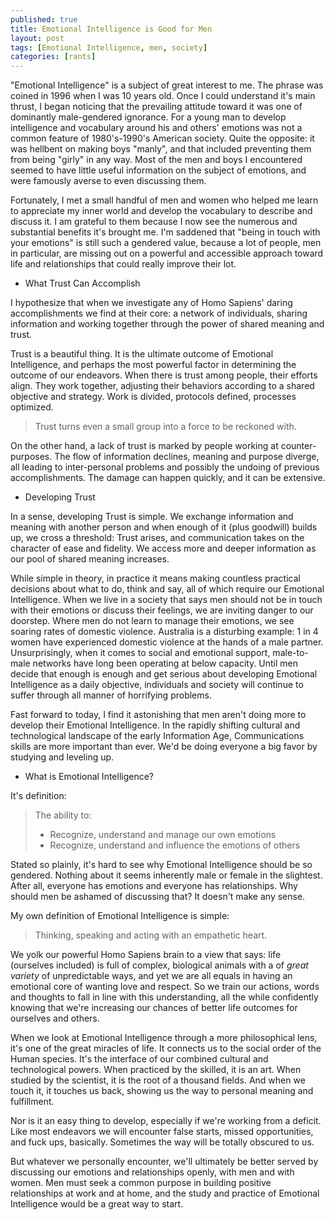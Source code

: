 ```yaml
---
published: true
title: Emotional Intelligence is Good for Men
layout: post
tags: [Emotional Intelligence, men, society]
categories: [rants]
---
```

"Emotional Intelligence" is a subject of great interest to me. The phrase was coined in 1996 when I was 10 years old. Once I could understand it's main thrust, I began noticing that the prevailing attitude toward it was one of dominantly male-gendered ignorance. For a young man to develop intelligence and vocabulary around his and others' emotions was not a common feature of 1980's-1990's American society. Quite the opposite: it was hellbent on making boys "manly", and that included preventing them from being "girly" in any way. Most of the men and boys I encountered seemed to have little useful information on the subject of emotions, and were famously averse to even discussing them.

Fortunately, I met a small handful of men and women who helped me learn to appreciate my inner world and develop the vocabulary to describe and discuss it. I am grateful to them because I now see the numerous and substantial benefits it's brought me. I'm saddened that "being in touch with your emotions" is still such a gendered value, because a lot of people, men in particular, are missing out on a powerful and accessible approach toward life and  relationships that could really improve their lot.

- What Trust Can Accomplish

I hypothesize that when we investigate any of Homo Sapiens'  daring accomplishments we find at their core: a network of individuals, sharing information and working together through the power of shared meaning and trust.

Trust is a beautiful thing. It is the ultimate outcome of Emotional Intelligence, and perhaps the most powerful factor in determining the outcome of our endeavors. When there is trust among people, their efforts align. They work together, adjusting their behaviors according to a shared objective and strategy. Work is divided, protocols defined, processes optimized.

> Trust turns even a small group into a force to be reckoned with.

On the other hand, a lack of trust is marked by people working at counter-purposes. The flow of information declines, meaning and purpose diverge, all leading to inter-personal problems and possibly the undoing of previous accomplishments. The damage can happen quickly, and it can be extensive.

- Developing Trust

In a sense, developing Trust is simple. We exchange information and meaning with another person and when enough of it (plus goodwill) builds up, we cross a threshold: Trust arises, and communication takes on the character of ease and fidelity. We access more and deeper information as our pool of shared meaning increases.

While simple in theory, in practice it means making countless practical decisions about what to do, think and say, all of which require our Emotional Intelligence. When we live in a society that says men should not be in touch with their emotions or discuss their feelings, we are inviting danger to our doorstep. Where men do not learn to manage their emotions, we see soaring rates of domestic violence. Australia is a disturbing example: 1 in 4 women have experienced domestic violence at the hands of a male partner. Unsurprisingly, when it comes to social and emotional support, male-to-male networks have long been operating at below capacity. Until men decide that enough is enough and get serious about developing Emotional Intelligence as a daily objective, individuals and society will continue to suffer through all manner of horrifying problems.

Fast forward to today, I find it astonishing that men aren't doing more to develop their Emotional Intelligence. In the rapidly shifting cultural and technological landscape of the early Information Age, Communications skills are more important than ever. We'd be doing everyone a big favor by studying and leveling up.

- What is Emotional Intelligence?

It's definition:

> The ability to:
>
> - Recognize, understand and manage our own emotions
> - Recognize, understand and influence the emotions of others

Stated so plainly, it's hard to see why Emotional Intelligence should be so gendered. Nothing about it seems inherently male or female in the slightest. After all, everyone has emotions and everyone has relationships. Why should men be ashamed of discussing that? It doesn't make any sense.

My own definition of Emotional Intelligence is simple:

> Thinking, speaking and acting with an empathetic heart.

We yolk our powerful Homo Sapiens brain to a view that says: life (ourselves included) is full of complex, biological animals with a of *great variety* of unpredictable ways, and yet we are all equals in having an emotional core of wanting love and respect. So we train our actions, words and thoughts to fall in line with this understanding, all the while confidently knowing that we're increasing our chances of better life outcomes for ourselves and others.

When we look at Emotional Intelligence through a more philosophical lens, it's one of the great miracles of life. It connects us to the social order of the Human species. It's the interface of our combined cultural and technological powers. When practiced by the skilled, it is an art. When studied by the scientist, it is the root of a thousand fields. And when we touch it, it touches us back, showing us the way to personal meaning and fulfillment.

Nor is it an easy thing to develop, especially if we're working from a deficit. Like most endeavors we will encounter false starts, missed opportunities, and fuck ups, basically. Sometimes the way will be totally obscured to us.

But whatever we personally encounter, we'll ultimately be better served by discussing our emotions and relationships openly, with men and with women. Men must seek a common purpose in building positive relationships at work and at home, and the study and practice of Emotional Intelligence would be a great way to start.
